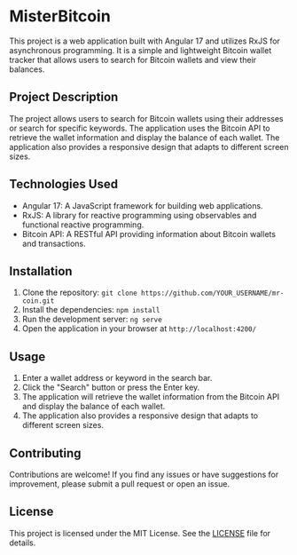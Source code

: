 # MisterBitcoin

This project is a web application built with Angular 17 and utilizes RxJS for asynchronous programming. It is a simple and lightweight Bitcoin wallet tracker that allows users to search for Bitcoin wallets and view their balances.

## Project Description

The project allows users to search for Bitcoin wallets using their addresses or search for specific keywords. The application uses the Bitcoin API to retrieve the wallet information and display the balance of each wallet. The application also provides a responsive design that adapts to different screen sizes.

## Technologies Used

-   Angular 17: A JavaScript framework for building web applications.
-   RxJS: A library for reactive programming using observables and functional reactive programming.
-   Bitcoin API: A RESTful API providing information about Bitcoin wallets and transactions.

## Installation

1. Clone the repository: `git clone https://github.com/YOUR_USERNAME/mr-coin.git`
2. Install the dependencies: `npm install`
3. Run the development server: `ng serve`
4. Open the application in your browser at `http://localhost:4200/`

## Usage

1. Enter a wallet address or keyword in the search bar.
2. Click the "Search" button or press the Enter key.
3. The application will retrieve the wallet information from the Bitcoin API and display the balance of each wallet.
4. The application also provides a responsive design that adapts to different screen sizes.

## Contributing

Contributions are welcome! If you find any issues or have suggestions for improvement, please submit a pull request or open an issue.

## License

This project is licensed under the MIT License. See the [LICENSE](LICENSE) file for details.
